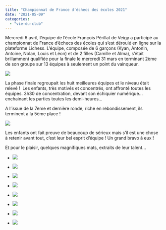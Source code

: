```yaml
---
title: "Championnat de France d’échecs des écoles 2021"
date: "2021-05-09"
categories: 
  - "vie-du-club"
---
```


Mercredi 6 avril, l’équipe de l’école François Périllat de Veigy a participé au championnat de France d’échecs des écoles qui s’est déroulé en ligne sur la plateforme Lichess. L’équipe, composée de 6 garçons (Kyan, Antonin, Antoine, Nolan, Louis et Léon) et de 2 filles (Camille et Alma), s’était brillamment qualifiée pour la finale le mercredi 31 mars en terminant 2ème de son groupe sur 13 équipes à seulement un point du vainqueur.

![](https://echecs-veigy.fr/wp-content/uploads/2021/05/classement-après-ronde-5.png)

La phase finale regroupait les huit meilleures équipes et le niveau était relevé !  Les enfants, très motivés et concentrés, ont affronté toutes les équipes. 3h30 de concentration, devant son échiquier numérique… enchainant les parties toutes les demi-heures…

A l’issue de la 7ème et dernière ronde, riche en rebondissement, ils terminent à la 5ème place !

![](https://echecs-veigy.fr/wp-content/uploads/2021/05/classement-après-ronde-7.png)

Les enfants ont fait preuve de beaucoup de sérieux mais s’il est une chose à retenir avant tout, c’est leur bel esprit d’équipe ! Un grand bravo à eux !

Et pour le plaisir, quelques magnifiques mats, extraits de leur talent…

- ![](https://echecs-veigy.fr/wp-content/uploads/2021/05/Antonin.jpg)
    
- ![](https://echecs-veigy.fr/wp-content/uploads/2021/05/Louis.jpg)
    
- ![](https://echecs-veigy.fr/wp-content/uploads/2021/05/Kyan.jpg)
    
- ![](https://echecs-veigy.fr/wp-content/uploads/2021/05/Antoine.jpg)
    
- ![](https://echecs-veigy.fr/wp-content/uploads/2021/05/Leon.jpg)
    
- ![](https://echecs-veigy.fr/wp-content/uploads/2021/05/Nolan.jpg)
    
- ![](https://echecs-veigy.fr/wp-content/uploads/2021/05/Alma.jpg)
    
- ![](https://echecs-veigy.fr/wp-content/uploads/2021/05/Camille.jpg)
